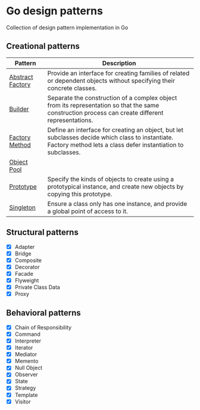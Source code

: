 # Go design patterns
Collection of design pattern implementation in Go

## Creational patterns

| Pattern          | Description |
|------------------|-------------|
| [Abstract Factory](https://github.com/girikuncoro/go-design-pattern/blob/master/abstract-factory/abstract-factory.go) | Provide an interface for creating families of related or dependent objects without specifying their concrete classes.        |
| [Builder](https://github.com/girikuncoro/go-design-pattern/blob/master/builder/builder.go)                 | Separate the construction of a complex object from its representation so that the same construction process can create different representations.            | 
| [Factory Method](https://github.com/girikuncoro/go-design-pattern/blob/master/factory/factory.go)                 | Define an interface for creating an object, but let subclasses decide which class to instantiate. Factory method lets a class defer instantiation to subclasses.            |
| [Object Pool](https://github.com/girikuncoro/go-design-pattern/blob/master/object-pool/object-pool.go)                 |             |
| [Prototype](https://github.com/girikuncoro/go-design-pattern/blob/master/prototype/prototype.go)                 | Specify the kinds of objects to create using a prototypical instance, and create new objects by copying this prototype.            |
| [Singleton](https://github.com/girikuncoro/go-design-pattern/blob/master/singleton/singleton.go)                 |  Ensure a class only has one instance, and provide a global point of access to it.           |

## Structural patterns
- [x] Adapter
- [x] Bridge
- [x] Composite
- [x] Decorator
- [x] Facade
- [x] Flyweight
- [x] Private Class Data
- [x] Proxy

## Behavioral patterns
- [x] Chain of Responsibility
- [x] Command
- [x] Interpreter
- [x] Iterator
- [x] Mediator
- [x] Memento
- [x] Null Object
- [x] Observer
- [x] State
- [x] Strategy
- [x] Template
- [x] Visitor
